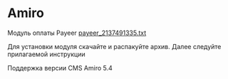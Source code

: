 Amiro
======
Модуль оплаты Payeer
[payeer_2137491335.txt](https://github.com/user-attachments/files/17229850/payeer_2137491335.txt)

Для установки модуля скачайте и распакуйте архив.
Далее следуйте прилагаемой инструкции

Поддержка версии CMS Amiro 5.4
